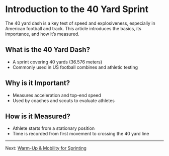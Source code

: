 # Introduction to the 40 Yard Sprint

The 40 yard dash is a key test of speed and explosiveness, especially in American football and track. This article introduces the basics, its importance, and how it’s measured.

## What is the 40 Yard Dash?
- A sprint covering 40 yards (36.576 meters)
- Commonly used in US football combines and athletic testing

## Why is it Important?
- Measures acceleration and top-end speed
- Used by coaches and scouts to evaluate athletes

## How is it Measured?
- Athlete starts from a stationary position
- Time is recorded from first movement to crossing the 40 yard line

---
Next: [Warm-Up & Mobility for Sprinting](02_Warm_Up_and_Mobility.md)
